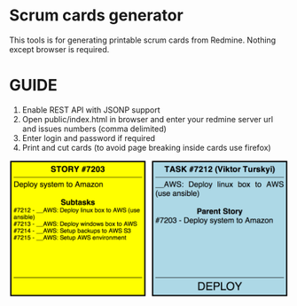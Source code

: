 Scrum cards generator
=====================

This tools is for generating printable scrum cards from Redmine. Nothing except browser is required.

# GUIDE

1. Enable REST API with JSONP support
2. Open public/index.html in browser and enter your redmine server url and issues numbers (comma delimited)
3. Enter login and password if required
4. Print and cut cards (to avoid page breaking inside cards use firefox)

![cards](cards.png)
